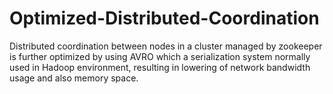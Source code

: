 # Optimized-Distributed-Coordination
Distributed coordination between nodes in a cluster managed by zookeeper is further optimized by using AVRO which a serialization system normally used in Hadoop environment, resulting in lowering of network bandwidth usage and also memory space.
